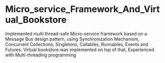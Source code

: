 # Micro_service_Framework_And_Virtual_Bookstore
Implemented multi thread-safe Micro-service framework based on a Message Bus design pattern,
using Synchronization Mechanism, Concurrent Collections, Singletons, Callables, Runnables, Events and Futures.
Virtual bookstore was implemented on top of that, Experienced with Multi-threading programming
